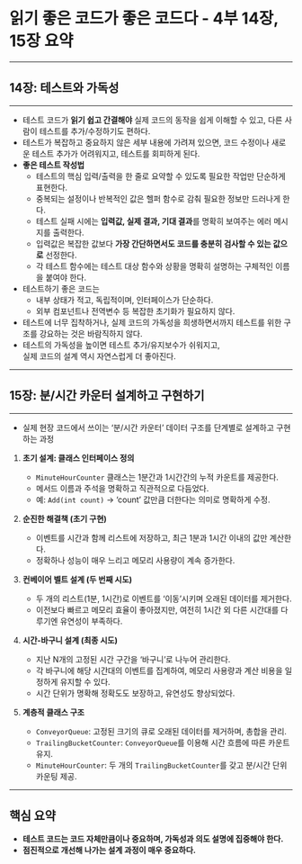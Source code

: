 
# 읽기 좋은 코드가 좋은 코드다 -  4부 14장, 15장 요약

---

## 14장: 테스트와 가독성

---

- 테스트 코드가 **읽기 쉽고 간결해야** 실제 코드의 동작을 쉽게 이해할 수 있고, 다른 사람이 테스트를 추가/수정하기도 편하다.
- 테스트가 복잡하고 중요하지 않은 세부 내용에 가려져 있으면, 코드 수정이나 새로운 테스트 추가가 어려워지고, 테스트를 회피하게 된다.
- **좋은 테스트 작성법**
    - 테스트의 핵심 입력/출력을 한 줄로 요약할 수 있도록 필요한 작업만  단순하게 표현한다.
    - 중복되는 설정이나 반복적인 값은 헬퍼 함수로 감춰 필요한 정보만 드러나게 한다.
    - 테스트 실패 시에는 **입력값, 실제 결과, 기대 결과**를 명확히 보여주는 에러 메시지를 출력한다.
    - 입력값은 복잡한 값보다 **가장 간단하면서도 코드를 충분히 검사할 수 있는 값으로** 선정한다.
    - 각 테스트 함수에는 테스트 대상 함수와 상황을 명확히 설명하는 구체적인 이름을 붙여야 한다.
- 테스트하기 좋은 코드는
    - 내부 상태가 적고, 독립적이며, 인터페이스가 단순하다.
    - 외부 컴포넌트나 전역변수 등 복잡한 초기화가 필요하지 않다.
- 테스트에 너무 집착하거나, 실제 코드의 가독성을 희생하면서까지 테스트를 위한 구조를 강요하는 것은 바람직하지 않다.
- 테스트의 가독성을 높이면 테스트 추가/유지보수가 쉬워지고,  
  실제 코드의 설계 역시 자연스럽게 더 좋아진다.


---

## 15장: 분/시간 카운터 설계하고 구현하기

---

- 실제 현장 코드에서 쓰이는 ‘분/시간 카운터’ 데이터 구조를 단계별로 설계하고 구현하는 과정

1. **초기 설계: 클래스 인터페이스 정의**  
   - `MinuteHourCounter` 클래스는 1분간과 1시간간의 누적 카운트를 제공한다.
   - 메서드 이름과 주석을 명확하고 직관적으로 다듬었다.  
   - 예: `Add(int count)` → ‘count’ 값만큼 더한다는 의미로 명확하게 수정.

2. **순진한 해결책 (초기 구현)**  
   - 이벤트를 시간과 함께 리스트에 저장하고, 최근 1분과 1시간 이내의 값만 계산한다.  
   - 정확하나 성능이 매우 느리고 메모리 사용량이 계속 증가한다.

3. **컨베이어 벨트 설계 (두 번째 시도)**  
   - 두 개의 리스트(1분, 1시간)로 이벤트를 ‘이동’시키며 오래된 데이터를 제거한다.  
   - 이전보다 빠르고 메모리 효율이 좋아졌지만, 여전히 1시간 외 다른 시간대를 다루기엔 유연성이 부족하다.

4. **시간-바구니 설계 (최종 시도)**  
   - 지난 N개의 고정된 시간 구간을 ‘바구니’로 나누어 관리한다.  
   - 각 바구니에 해당 시간대의 이벤트를 집계하여, 메모리 사용량과 계산 비용을 일정하게 유지할 수 있다.  
   - 시간 단위가 명확해 정확도도 보장하고, 유연성도 향상되었다.

5. **계층적 클래스 구조**  
   - `ConveyorQueue`: 고정된 크기의 큐로 오래된 데이터를 제거하며, 총합을 관리.  
   - `TrailingBucketCounter`: `ConveyorQueue`를 이용해 시간 흐름에 따른 카운트 유지.  
   - `MinuteHourCounter`: 두 개의 `TrailingBucketCounter`를 갖고 분/시간 단위 카운팅 제공.

---

## 핵심 요약

- **테스트 코드는 코드 자체만큼이나 중요하며, 가독성과 의도 설명에 집중해야 한다.**
- **점진적으로 개선해 나가는 설계 과정이 매우 중요하다.**  